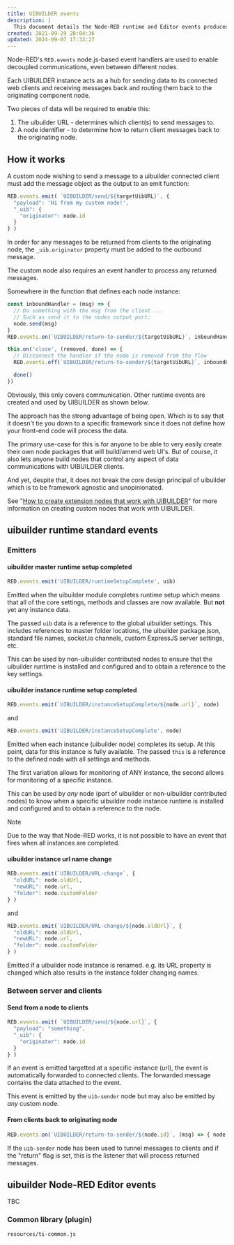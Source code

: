 ```yaml
---
title: UIBUILDER events
description: |
  This document details the Node-RED runtime and Editor events produced and consumed by UIBUILDER.
created: 2021-09-29 20:04:36
updated: 2024-09-07 17:33:27
---
```


Node-RED's `RED.events` node.js-based event handlers are used to enable decoupled communications, even between different nodes.

Each UIBUILDER instance acts as a hub for sending data to its connected web clients and receiving messages back and routing them back to the originating component node.

Two pieces of data will be required to enable this:

1. The uibuilder URL - determines which client(s) to send messages to.
2. A node identifier - to determine how to return client messages back to the originating node.

## How it works

A custom node wishing to send a message to a uibuilder connected client must add the message object as the output to an emit function:

```js
RED.events.emit( `UIBUILDER/send/${targetUibURL}`, {
  "payload": 'Hi from my custom node!',
  "_uib": {
    "originator": node.id
  }
} )
```

In order for any messages to be returned from clients to the originating node, the `_uib.originator` property must be added to the outbound message.

The custom node also requires an event handler to process any returned messages.

Somewhere in the function that defines each node instance:

```js
const inboundHandler = (msg) => {
  // Do something with the msg from the client ...
  // Such as send it to the nodes output port:
  node.send(msg)
}
RED.events.on(`UIBUILDER/return-to-sender/${targetUibURL}`, inboundHandler)

this.on('close', (removed, done) => {
  // Disconnect the handler if the node is removed from the flow
  RED.events.off(`UIBUILDER/return-to-sender/${targetUibURL}`, inboundHandler)

  done()
})
```

Obviously, this only covers communication. Other runtime events are created and used by UIBUILDER as shown below.

The approach has the strong advantage of being open. Which is to say that it doesn't tie you down to a specific framework since it does not define how your front-end code will process the data.

The primary use-case for this is for anyone to be able to very easily create their own node packages that will build/amend web UI's. But of course, it also lets anyone build nodes that control any aspect of data communications with UIBUILDER clients.

And yet, despite that, it does not break the core design principal of uibuilder which is to be framework agnostic and unopinionated.

See "[How to create extension nodes that work with UIBUILDER](dev/3rd-party-extensions.md)" for more information on creating custom nodes that work with UIBUILDER.

## uibuilder runtime standard events

### Emitters

#### uibuilder master runtime setup completed
  
  ```js
  RED.events.emit('UIBUILDER/runtimeSetupComplete', uib)
  ```
  
  Emitted when the uibuilder module completes runtime setup which means that all of the core settings, methods and classes are now available. But **not** yet any instance data.

  The passed `uib` data is a reference to the global uibuilder settings. This includes references to master folder locations, the uibuilder package.json, standard file names, socket.io channels, custom ExpressJS server settings, etc.

  This can be used by non-uibuilder contributed nodes to ensure that the uibuilder runtime is installed and configured and to obtain a reference to the key settings.
  

#### uibuilder instance runtime setup completed
  
  ```js
  RED.events.emit(`UIBUILDER/instanceSetupComplete/${node.url}`, node)
  ```
  
  and
  
  ```js
  RED.events.emit('UIBUILDER/instanceSetupComplete', node)
  ```
  
  Emitted when each instance (uibuilder node) completes its setup. At this point, data for this instance is fully available. The passed `this` is a reference to the defined node with all settings and methods.

  The first variation allows for monitoring of ANY instance, the second allows for monitoring of a specific instance.

  This can be used by _any_ node (part of uibuilder or non-uibuilder contributed nodes) to know when a specific uibuilder node instance runtime is installed and configured and to obtain a reference to the node.

  > [!NOTE]
  > Due to the way that Node-RED works, it is not possible to have an event that fires when all instances are completed.


#### uibuilder instance url name change

  ```js
  RED.events.emit(`UIBUILDER/URL-change`, { 
    "oldURL": node.oldUrl,
    "newURL": node.url,
    "folder": node.customFolder
  } )
  ```
  
  and
  
  ```js
  RED.events.emit(`UIBUILDER/URL-change/${node.oldUrl}`, {
    "oldURL": node.oldUrl,
    "newURL": node.url,
    "folder": node.customFolder
  } )
  ```
  
  Emitted if a uibuilder node instance is renamed. e.g. its URL property is changed which also results in the instance folder changing names.


### Between server and clients

#### Send from a node to clients
  
  ```js
  RED.events.emit( `UIBUILDER/send/${node.url}`, { 
    "payload": "something",
    "_uib": {
      "originator": node.id
    }
  } )
  ```

  If an event is emitted targetted at a specific instance (url), the event is automatically forwarded to connected clients. The forwarded message contains the data attached to the event.

  This event is emitted by the `uib-sender` node but may also be emitted by _any_ custom node.

#### From clients back to originating node
  
  ```js
  RED.events.on(`UIBUILDER/return-to-sender/${node.id}`, (msg) => { node.send(msg) })
  ```
  
  If the `uib-sender` node has been used to tunnel messages to clients and if the "return" flag is set, this is the listener that will process returned messages.

## uibuilder Node-RED Editor events

TBC

### Common library (plugin)

`resources/ti-common.js`
